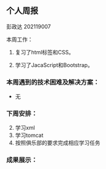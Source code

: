 ## 个人周报

彭政达 202119007

本周工作：

1. 复习了html标签和CSS。

2. 学习了JacaScript和Bootstrap。

### 本周遇到的技术困难及解决方案：

* 无

### 下周安排：

2. 学习xml
2. 学习tomcat
3. 按照俱乐部的要求完成相应学习任务

### 成果展示：

